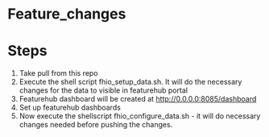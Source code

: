 # Feature_changes

# Steps
1. Take pull from this repo
2. Execute the shell script fhio_setup_data.sh. It will do the necessary changes for the data to visible in featurehub portal
3. Featurehub dashboard will be created at http://0.0.0.0:8085/dashboard
4. Set up featurehub dashboards
5. Now execute the shellscript fhio_configure_data.sh - it will do necessary changes needed before pushing the changes.
